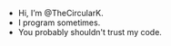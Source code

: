 - Hi, I’m @TheCircularK.
- I program sometimes.
- You probably shouldn't trust my code.

<!---
TheCircularK/TheCircularK is a ✨ special ✨ repository because its `README.md` (this file) appears on your GitHub profile.
You can click the Preview link to take a look at your changes.
--->
